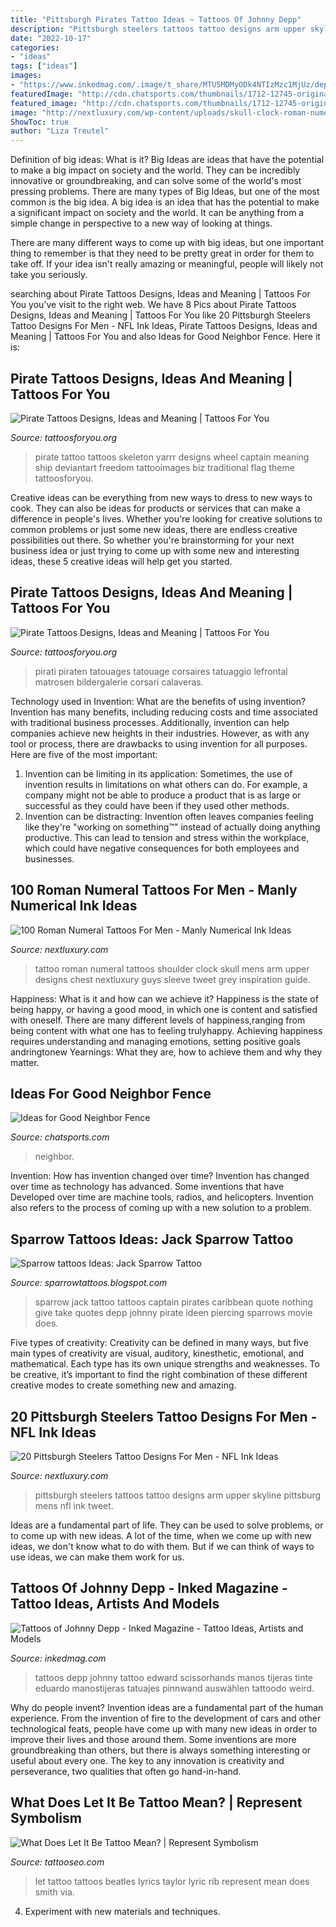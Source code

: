 ```yaml
---
title: "Pittsburgh Pirates Tattoo Ideas ~ Tattoos Of Johnny Depp"
description: "Pittsburgh steelers tattoos tattoo designs arm upper skyline pittsburg mens nfl ink tweet"
date: "2022-10-17"
categories:
- "ideas"
tags: ["ideas"]
images:
- "https://www.inkedmag.com/.image/t_share/MTU5MDMyODk4NTIzMzc1MjUz/depp_feature.jpg"
featuredImage: "http://cdn.chatsports.com/thumbnails/1712-12745-original.jpeg"
featured_image: "http://cdn.chatsports.com/thumbnails/1712-12745-original.jpeg"
image: "http://nextluxury.com/wp-content/uploads/skull-clock-roman-numeral-mens-upper-arm-and-shoulder-tattoo.jpg"
ShowToc: true
author: "Liza Treutel"
---
```



Definition of big ideas: What is it?
Big Ideas are ideas that have the potential to make a big impact on society and the world. They can be incredibly innovative or groundbreaking, and can solve some of the world's most pressing problems.
There are many types of Big Ideas, but one of the most common is the big idea. A big idea is an idea that has the potential to make a significant impact on society and the world. It can be anything from a simple change in perspective to a new way of looking at things.

There are many different ways to come up with big ideas, but one important thing to remember is that they need to be pretty great in order for them to take off. If your idea isn't really amazing or meaningful, people will likely not take you seriously.

	

		
searching about Pirate Tattoos Designs, Ideas and Meaning | Tattoos For You you've visit to the right web. We have 8 Pics about Pirate Tattoos Designs, Ideas and Meaning | Tattoos For You like 20 Pittsburgh Steelers Tattoo Designs For Men - NFL Ink Ideas, Pirate Tattoos Designs, Ideas and Meaning | Tattoos For You and also Ideas for Good Neighbor Fence. Here it is:
		
    
## Pirate Tattoos Designs, Ideas And Meaning | Tattoos For You

<img loading=lazy src="https://www.tattoosforyou.org/wp-content/uploads/2013/11/Pirate-Tattoos.jpg" onerror="this.onerror=null;this.src='https://tse3.mm.bing.net/th?id=OIP.O5L5YQ-SDMfakrfZlbReqQHaJE&amp;pid=15.1';" alt="Pirate Tattoos Designs, Ideas and Meaning | Tattoos For You">

_Source: tattoosforyou.org_

>pirate tattoo tattoos skeleton yarrr designs wheel captain meaning ship deviantart freedom tattooimages biz traditional flag theme tattoosforyou. 

	

Creative ideas can be everything from new ways to dress to new ways to cook. They can also be ideas for products or services that can make a difference in people's lives. Whether you're looking for creative solutions to common problems or just some new ideas, there are endless creative possibilities out there. So whether you're brainstorming for your next business idea or just trying to come up with some new and interesting ideas, these 5 creative ideas will help get you started.

    
## Pirate Tattoos Designs, Ideas And Meaning | Tattoos For You

<img loading=lazy src="https://www.tattoosforyou.org/wp-content/uploads/2013/11/Pirate-Tattoo-752x1024.jpg" onerror="this.onerror=null;this.src='https://tse3.mm.bing.net/th?id=OIP.Z7KBHJPuXlfASvJM1HO6cAHaKF&amp;pid=15.1';" alt="Pirate Tattoos Designs, Ideas and Meaning | Tattoos For You">

_Source: tattoosforyou.org_

>pirati piraten tatouages tatouage corsaires tatuaggio lefrontal matrosen bildergalerie corsari calaveras. 

	

Technology used in Invention: What are the benefits of using invention?
Invention has many benefits, including reducing costs and time associated with traditional business processes. Additionally, invention can help companies achieve new heights in their industries. However, as with any tool or process, there are drawbacks to using invention for all purposes. Here are five of the most important: 
1) Invention can be limiting in its application: Sometimes, the use of invention results in limitations on what others can do. For example, a company might not be able to produce a product that is as large or successful as they could have been if they used other methods. 
2) Invention can be distracting: Invention often leaves companies feeling like they're "working on something™" instead of actually doing anything productive. This can lead to tension and stress within the workplace, which could have negative consequences for both employees and businesses.

    
## 100 Roman Numeral Tattoos For Men - Manly Numerical Ink Ideas

<img loading=lazy src="http://nextluxury.com/wp-content/uploads/skull-clock-roman-numeral-mens-upper-arm-and-shoulder-tattoo.jpg" onerror="this.onerror=null;this.src='https://tse4.mm.bing.net/th?id=OIP.weNvl78WuiNpOOsdg4ZFbgHaHa&amp;pid=15.1';" alt="100 Roman Numeral Tattoos For Men - Manly Numerical Ink Ideas">

_Source: nextluxury.com_

>tattoo roman numeral tattoos shoulder clock skull mens arm upper designs chest nextluxury guys sleeve tweet grey inspiration guide. 

	

Happiness: What is it and how can we achieve it?
Happiness is the state of being happy, or having a good mood, in which one is content and satisfied with oneself. There are many different levels of happiness,ranging from being content with what one has to feeling trulyhappy. Achieving happiness requires understanding and managing emotions, setting positive goals andringtonew Yearnings: What they are, how to achieve them and why they matter.

    
## Ideas For Good Neighbor Fence

<img loading=lazy src="http://cdn.chatsports.com/thumbnails/1712-12745-original.jpeg" onerror="this.onerror=null;this.src='https://tse1.mm.bing.net/th?id=OIP.IjmyeAkg3lHDcvAU84qcKgHaFj&amp;pid=15.1';" alt="Ideas for Good Neighbor Fence">

_Source: chatsports.com_

>neighbor. 

	

Invention: How has invention changed over time?
Invention has changed over time as technology has advanced. Some inventions that have Developed over time are machine tools, radios, and helicopters. Invention also refers to the process of coming up with a new solution to a problem.

    
## Sparrow Tattoos Ideas: Jack Sparrow Tattoo

<img loading=lazy src="http://4.bp.blogspot.com/-k7fd4HDcm_o/UQOozChcX0I/AAAAAAAAAMc/z0c2ylbLK4o/s1600/captain_jack_sparrow_tattoo_by_akima_hawa_nedegie-d5h37ur.jpg" onerror="this.onerror=null;this.src='https://tse4.mm.bing.net/th?id=OIP.X2p9M8GtrX96FESiL1TklgHaJP&amp;pid=15.1';" alt="Sparrow tattoos Ideas: Jack Sparrow Tattoo">

_Source: sparrowtattoos.blogspot.com_

>sparrow jack tattoo tattoos captain pirates caribbean quote nothing give take quotes depp johnny pirate ideen piercing sparrows movie does. 

	

Five types of creativity:
Creativity can be defined in many ways, but five main types of creativity are visual, auditory, kinesthetic, emotional, and mathematical. Each type has its own unique strengths and weaknesses. To be creative, it’s important to find the right combination of these different creative modes to create something new and amazing.

    
## 20 Pittsburgh Steelers Tattoo Designs For Men - NFL Ink Ideas

<img loading=lazy src="http://nextluxury.com/wp-content/uploads/pittsburgh-steelers-city-skyline-mens-upper-arm-tattoos.jpg" onerror="this.onerror=null;this.src='https://tse2.mm.bing.net/th?id=OIP.88-TnuDs-uD7RVFtPaIE8QHaHa&amp;pid=15.1';" alt="20 Pittsburgh Steelers Tattoo Designs For Men - NFL Ink Ideas">

_Source: nextluxury.com_

>pittsburgh steelers tattoos tattoo designs arm upper skyline pittsburg mens nfl ink tweet. 

	

Ideas are a fundamental part of life. They can be used to solve problems, or to come up with new ideas. A lot of the time, when we come up with new ideas, we don't know what to do with them. But if we can think of ways to use ideas, we can make them work for us.

    
## Tattoos Of Johnny Depp - Inked Magazine - Tattoo Ideas, Artists And Models

<img loading=lazy src="https://www.inkedmag.com/.image/t_share/MTU5MDMyODk4NTIzMzc1MjUz/depp_feature.jpg" onerror="this.onerror=null;this.src='https://tse1.mm.bing.net/th?id=OIP.H88vPN0iiTS2RPI-rjshcgHaHa&amp;pid=15.1';" alt="Tattoos of Johnny Depp - Inked Magazine - Tattoo Ideas, Artists and Models">

_Source: inkedmag.com_

>tattoos depp johnny tattoo edward scissorhands manos tijeras tinte eduardo manostijeras tatuajes pinnwand auswählen tattoodo weird. 

	

Why do people invent?
Invention ideas are a fundamental part of the human experience. From the invention of fire to the development of cars and other technological feats, people have come up with many new ideas in order to improve their lives and those around them. Some inventions are more groundbreaking than others, but there is always something interesting or useful about every one. The key to any innovation is creativity and perseverance, two qualities that often go hand-in-hand.

    
## What Does Let It Be Tattoo Mean? | Represent Symbolism

<img loading=lazy src="https://www.tattooseo.com/wp-content/uploads/2018/01/Let-It-Be-Tattoo-21.jpg" onerror="this.onerror=null;this.src='https://tse3.mm.bing.net/th?id=OIP.dCn4ENvji32PFHjvaX0LFwAAAA&amp;pid=15.1';" alt="What Does Let It Be Tattoo Mean? | Represent Symbolism">

_Source: tattooseo.com_

>let tattoo tattoos beatles lyrics taylor lyric rib represent mean does smith via. 

	

4. Experiment with new materials and techniques.

